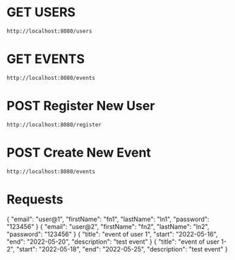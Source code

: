 # GET USERS
	http://localhost:8080/users

# GET EVENTS
	http://localhost:8080/events

# POST Register New User
	http://localhost:8080/register

# POST Create New Event
	http://localhost:8080/events

# Requests
{
"email": "user@1",
 "firstName": "fn1",
 "lastName": "ln1",
 "password": "123456"
}
{
"email": "user@2",
 "firstName": "fn2",
 "lastName": "ln2",
 "password": "123456"
}
{
 "title": "event of user 1",
 "start": "2022-05-16",
 "end": "2022-05-20",
 "description": "test event"
}
{
 "title": "event of user 1-2",
 "start": "2022-05-18",
 "end": "2022-05-25",
 "description": "test event"
}

